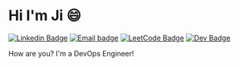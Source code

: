 # Hi I'm Ji 😄
[![Linkedin Badge](https://img.shields.io/badge/-JiPaik-blue?style=flat-square&logo=Linkedin&logoColor=white&link=https://www.linkedin.com/in/jiyeon-ji-paik/)](https://www.linkedin.com/in/jiyeon-ji-paik/)
[![Email badge](https://img.shields.io/badge/-jyp.jiyeonpaik@gmail.com-purple?style=flat-square&logo=Gmail&logoColor=white&link=mailto:jyp.jiyeonpaik)](mailto:jyp.jiyeonpaik)
[![LeetCode Badge](https://img.shields.io/badge/-Jiii-black?style=flat-square&logo=LeetCode&link=https://leetcode.com/jiii/)](https://leetcode.com/jiii/)
[![Dev Badge](https://img.shields.io/badge/-Ji-ff69b4?style=flat-square&logo=dev.to&logoColor=white&link=https://dev.to/jidevops)](https://dev.to/jidevops)


How are you? I'm a DevOps Engineer! 